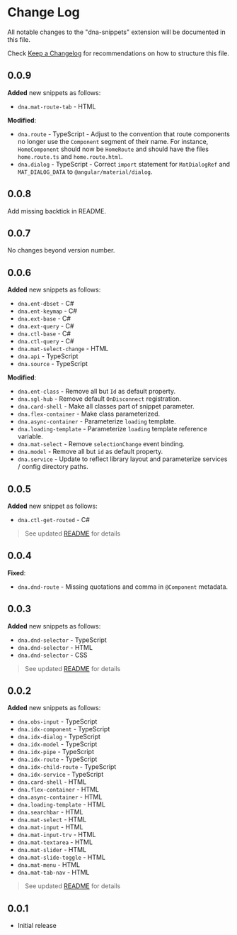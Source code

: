 # Change Log

All notable changes to the "dna-snippets" extension will be documented in this file.

Check [Keep a Changelog](http://keepachangelog.com/) for recommendations on how to structure this file.

## 0.0.9

**Added** new snippets as follows:  

* `dna.mat-route-tab` - HTML

**Modified**:  

* `dna.route` - TypeScript - Adjust to the convention that route components no longer use the `Component` segment of their name. For instance, `HomeComponent` should now be `HomeRoute` and should have the files `home.route.ts` and `home.route.html`.
* `dna.dialog` - TypeScript - Correct `import` statement for `MatDialogRef` and `MAT_DIALOG_DATA` to `@angular/material/dialog`.

## 0.0.8

Add missing backtick in README.

## 0.0.7

No changes beyond version number.

## 0.0.6

**Added** new snippets as follows:

* `dna.ent-dbset` - C#
* `dna.ent-keymap` - C#
* `dna.ext-base` - C#
* `dna.ext-query` - C#
* `dna.ctl-base` - C#
* `dna.ctl-query` - C#
* `dna.mat-select-change` - HTML
* `dna.api` - TypeScript
* `dna.source` - TypeScript

**Modified**:

* `dna.ent-class` - Remove all but `Id` as default property.
* `dna.sgl-hub` - Remove default `OnDisconnect` registration.
* `dna.card-shell` - Make all classes part of snippet parameter.
* `dna.flex-container` - Make class parameterized.
* `dna.async-container` - Parameterize `loading` template.
* `dna.loading-template` - Parameterize `loading` template reference variable.
* `dna.mat-select` - Remove `selectionChange` event binding.
* `dna.model` - Remove all but `id` as default property.
* `dna.service` - Update to reflect library layout and parameterize services / config directory paths.

## 0.0.5

**Added** new snippet as follows:

* `dna.ctl-get-routed` - C#  

> See updated [README](./readme.md) for details

## 0.0.4  

**Fixed**:

* `dna.dnd-route` - Missing quotations and comma in `@Component` metadata.

## 0.0.3

**Added** new snippets as follows:

* `dna.dnd-selector` - TypeScript
* `dna.dnd-selector` - HTML
* `dna.dnd-selector` - CSS

> See updated [README](./readme.md) for details

## 0.0.2  

**Added** new snippets as follows:  

* `dna.obs-input` - TypeScript
* `dna.idx-component` - TypeScript
* `dna.idx-dialog` - TypeScript
* `dna.idx-model` - TypeScript
* `dna.idx-pipe` - TypeScript
* `dna.idx-route` - TypeScript
* `dna.idx-child-route` - TypeScript
* `dna.idx-service` - TypeScript
* `dna.card-shell` - HTML
* `dna.flex-container` - HTML
* `dna.async-container` - HTML
* `dna.loading-template` - HTML
* `dna.searchbar` - HTML
* `dna.mat-select` - HTML
* `dna.mat-input` - HTML
* `dna.mat-input-trv` - HTML
* `dna.mat-textarea` - HTML
* `dna.mat-slider` - HTML
* `dna.mat-slide-toggle` - HTML
* `dna.mat-menu` - HTML
* `dna.mat-tab-nav` - HTML

> See updated [README](./readme.md) for details

## 0.0.1

* Initial release